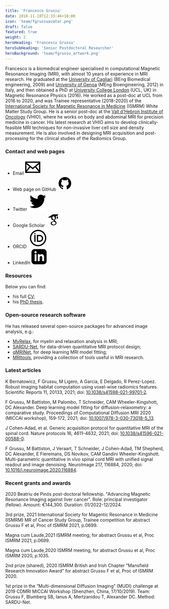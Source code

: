 ```yaml
---
title: 'Francesco Grussu'
date: 2018-11-18T12:33:46+10:00
icon: 'team/fgrussuavatar.png'
draft: false
featured: true
weight: 2
heroHeading: 'Francesco Grussu'
heroSubHeading: 'Senior Postdoctoral Researcher'
heroBackground: 'team/fgrussu_artwork.png'
---
```


Francesco is a biomedical engineer specialised in computational Magnetic Resonance Imaging (MRI), with almost 10 years of experience in MRI research. He graduated at the [University of Cagliari](https://www.unica.it/unica/en/homepage.page) (BEng Biomedical engineering, 2009) and [University of Genoa](https://unige.it/en) (MEng Bioengineering, 2012) in Italy, and then obtained a PhD at [University College London](https://www.ucl.ac.uk/) (UCL, UK) in Magnetic Resonance Physics (2016). He worked as a post-doc at UCL from 2016 to 2020, and was Trainee representative (2018-2020) of the [International Society for Magnetic Resonance in Medicine](https://www.ismrm.org/) (ISMRM) White Matter Study Group. He is a senior post-doc at the [Vall d'Hebron Institute of Oncology](https://www.vhio.net/) (VHIO), where he works on body and abdominal MRI for precision medicine in cancer. His latest research at VHIO aims to develop clinically-feasible MRI techniques for non-invasive liver cell size and density measurement. He is also involved in designing MRI acquisition and post-processing for the clinical studies of the Radiomics Group.


### Contact and web pages
- Email [![profile](/social/mail.svg)](mailto:fgrussu@vhio.net)
- Web page on GitHub [![profile](/social/github.svg)](https://fragrussu.github.io)
- Twitter [![profile](/social/twitter.svg)](https://twitter.com/fragrussu)
- Google Scholar [![profile](/social/google-scholar.svg)](https://scholar.google.com/citations?user=Zj5Vt3YAAAAJ&hl=en&oi=ao)
- ORCID [![profile](/social/orcid.svg)](https://orcid.org/0000-0002-0945-3909) 
- LinkedIn [![profile](/social/linkedin.svg)](http://linkedin.com/in/francesco-grussu-9a289775)


### Resources
Below you can find:
* his full [CV](http://fragrussu.github.io/mycv.pdf);
* his [PhD thesis](https://discovery.ucl.ac.uk/id/eprint/1477007/7/FGrussu_PhD_final_20160320.pdf).


### Open-source research software
He has released several open-source packages for advanced image analysis, e.g.:
* [MyRelax](https://github.com/fragrussu/MyRelax), for myelin and relaxation analysis in MRI;
* [SARDU-Net](https://github.com/fragrussu/sardunet), for data-driven quantitative MRI protocol design;
* [qMRINet](https://github.com/fragrussu/qMRINet), for deep learning MRI model fitting;
* [MRItools](https://github.com/fragrussu/MRItools), providing a collection of tools useful in MRI research.


### Latest articles
K Bernatowicz, F Grussu, M Ligero, A Garcia, E Delgado, R Perez-Lopez. Robust imaging habitat computation using voxel-wise radiomics features. Scientific Reports 11, 20133, 2021; doi: [10.1038/s41598-021-99701-2](https://doi.org/10.1038/s41598-021-99701-2).

F Grussu, M Battiston, M Palombo, T Schneider, CAM Wheeler-Kingshott, DC Alexander. Deep learning model fitting for diffusion-relaxometry: a comparative study. Proceedings of Computational Diffusion MRI 2020 (MICCAI workshop), 159-172, 2021; doi: [10.1007/978-3-030-73018-5_13](https://doi.org/10.1007/978-3-030-73018-5_13).

J Cohen-Adad, et al. Generic acquisition protocol for quantitative MRI of the spinal cord. Nature protocols 16, 4611–4632, 2021; doi: [10.1038/s41596-021-00588-0](https://doi.org/10.1038/s41596-021-00588-0).

F Grussu, M Battiston, J Veraart, T Schneider, J Cohen-Adad, TM Shepherd, DC Alexander, E Fieremans, DS Novikov, CAM Gandini Wheeler-Kingshott. Multi-parametric quantitative in vivo spinal cord MRI with unified signal readout and image denoising. NeuroImage 217, 116884, 2020; doi: [10.1016/j.neuroimage.2020.116884](https://doi.org/10.1016/j.neuroimage.2020.116884).


### Recent grants and awards
2020 Beatriu de Pinós post-doctoral fellowship. "Advancing Magnetic Resonance Imaging against liver cancer". Role: principal investigator (fellow). Amount: €144,300. Duration: 01/2022-12/2024.

3rd prize, 2021 International Society for Magentic Resonance in Medicine (ISMRM) MR of Cancer Study Group, Trainee competition for abstract Grussu F et al, Proc of ISMRM 2021, p.0699.

Magna cum Laude,2021 ISMRM meeting, for abstract Grussu et al, Proc ISMRM 2021, p.0699.

Magna cum Laude,2020 ISMRM meeting, for abstract Grussu et al, Proc ISMRM 2020, p.1035.

2nd prize (shared), 2020 ISMRM British and Irish Chapter “Mansfield Research Innovation Award” for abstract Grussu F et al, Proc of ISMRM 2020.

1st prize in the “Multi-dimensional Diffusion Imaging” (MUDI) challenge at 2019 CDMRI MICCAI Workshop (Shenzhen, China, 17/10/2019). Team: Grussu F,
Blumberg SB, Ianus A, Mertzanidou T, Alexander DC. Method: SARDU-Net.
